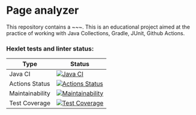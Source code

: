 # Page analyzer

This repository contains a ~~~. This is an educational project aimed at the practice of working with Java Collections, Gradle, JUnit, Github Actions.

### Hexlet tests and linter status:
| Type | Status                                                                                                                                                                            |  
| ---- |-----------------------------------------------------------------------------------------------------------------------------------------------------------------------------------|  
| Java CI | [![Java CI](https://github.com/Linkshegelianer/java-project-72/workflows/Java%20CI/badge.svg)](https://github.com/Linkshegelianer/java-project-78/actions/workflows/java-ci.yml)  |  
| Actions Status | [![Actions Status](https://github.com/Linkshegelianer/java-project-72/workflows/hexlet-check/badge.svg)](https://github.com/Linkshegelianer/java-project-78/actions)              |  
| Maintainability | [![Maintainability](https://api.codeclimate.com/v1/badges/f76532f7cd880f8ed1aa/maintainability)](https://codeclimate.com/github/Linkshegelianer/java-project-72/maintainability)  |  
| Test Coverage | [![Test Coverage](https://api.codeclimate.com/v1/badges/f76532f7cd880f8ed1aa/test_coverage)](https://codeclimate.com/github/Linkshegelianer/java-project-72/test_coverage)  |  
